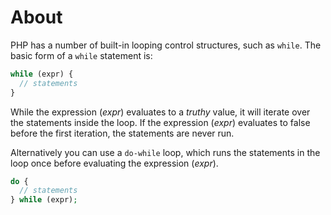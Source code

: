 # About

PHP has a number of built-in looping control structures, such as `while`. The basic form of a `while` statement is:

```php
while (expr) {
  // statements
}
```

While the expression (_expr_) evaluates to a _truthy_ value, it will iterate over the statements inside the loop. If the expression (_expr_) evaluates to false before the first iteration, the statements are never run.

Alternatively you can use a `do-while` loop, which runs the statements in the loop once before evaluating the expression (_expr_).

```php
do {
  // statements
} while (expr);
```
